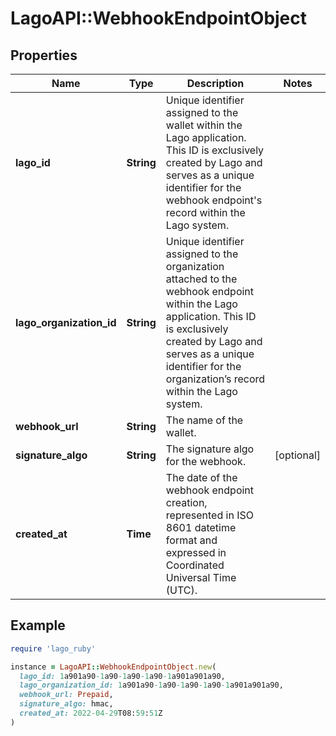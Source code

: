 # LagoAPI::WebhookEndpointObject

## Properties

| Name | Type | Description | Notes |
| ---- | ---- | ----------- | ----- |
| **lago_id** | **String** | Unique identifier assigned to the wallet within the Lago application. This ID is exclusively created by Lago and serves as a unique identifier for the webhook endpoint&#39;s record within the Lago system. |  |
| **lago_organization_id** | **String** | Unique identifier assigned to the organization attached to the webhook endpoint within the Lago application. This ID is exclusively created by Lago and serves as a unique identifier for the organization’s record within the Lago system. |  |
| **webhook_url** | **String** | The name of the wallet. |  |
| **signature_algo** | **String** | The signature algo for the webhook. | [optional] |
| **created_at** | **Time** | The date of the webhook endpoint creation, represented in ISO 8601 datetime format and expressed in Coordinated Universal Time (UTC). |  |

## Example

```ruby
require 'lago_ruby'

instance = LagoAPI::WebhookEndpointObject.new(
  lago_id: 1a901a90-1a90-1a90-1a90-1a901a901a90,
  lago_organization_id: 1a901a90-1a90-1a90-1a90-1a901a901a90,
  webhook_url: Prepaid,
  signature_algo: hmac,
  created_at: 2022-04-29T08:59:51Z
)
```

